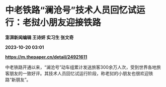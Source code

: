 # 中老铁路“澜沧号”技术人员回忆试运行：老挝小朋友迎接铁路
**澎湃新闻编辑 王诗妍 实习生 张文奇**

**2023-10-20 03:01**

**https://m.thepaper.cn/detail/24921611**

中老铁路开通以来，“澜沧号”动车组累计发送旅客300余万人次，受到世界各地旅客朋友的一致好评。其技术人员回忆试运行阶段，称老挝的小朋友也很欢迎铁路“新朋友”。